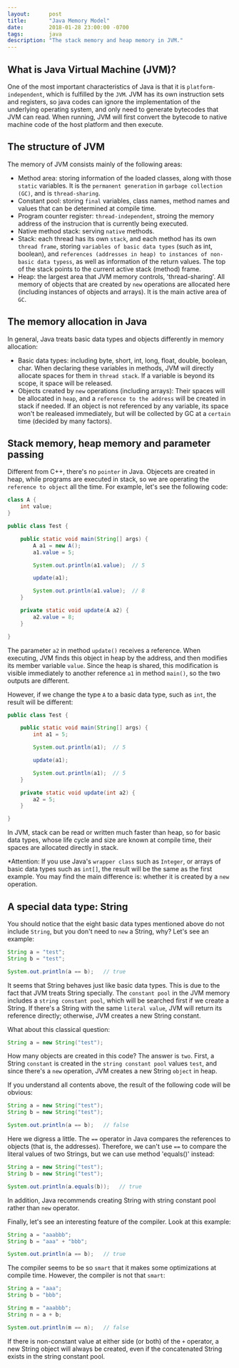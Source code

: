 ```yaml
---
layout:      post
title:       "Java Memory Model"
date:        2018-01-28 23:00:00 -0700
tags:        java
description: "The stack memory and heap memory in JVM."
---
```


## What is Java Virtual Machine (JVM)?
One of the most important characteristics of Java is that it is `platform-independent`, which is fulfilled by the `JVM`. JVM has its own instruction sets and registers, so java codes can ignore the implementation of the underlying operating system, and only need to generate bytecodes that JVM can read. When running, JVM will first convert the bytecode to native machine code of the host platform and then execute.

## The structure of JVM
The memory of JVM consists mainly of the following areas:

* Method area: storing information of the loaded classes, along with those `static` variables. It is the `permanent generation` in `garbage collection (GC)`, and is `thread-sharing`.
* Constant pool: storing `final` variables, class names, method names and values that can be determined at compile time.
* Program counter register: `thread-independent`, stroing the memory address of the instrucion that is currently being executed.
* Native method stack: serving `native` methods.
* Stack: each thread has its own `stack`, and each method has its own `thread frame`, storing `variables of basic data types` (such as int, boolean), and `references (addresses in heap) to instances of non-basic data typess`, as well as information of the return values. The top of the stack points to the current active stack (method) frame.
* Heap: the largest area that JVM memory controls, 'thread-sharing'. All memory of objects that are created by `new` operations are allocated here (including instances of objects and arrays). It is the main active area of `GC`.

## The memory allocation in Java
In general, Java treats basic data types and objects differently in memory allocation:

* Basic data types: including byte, short, int, long, float, double, boolean, char. When declaring these variables in methods, JVM will directly allocate spaces for them in `thread stack`. If a variable is beyond its scope, it space will be released.
* Objects created by `new` operations (including arrays): Their spaces will be allocated in `heap`,  and a `reference to the address` will be created in stack if needed. If an object is not referenced by any variable, its space won't be realeased immediately, but will be collected by GC at a `certain` time (decided by many factors).

## Stack memory, heap memory and parameter passing
Different from C++, there's no `pointer` in Java. Objecets are created in heap, while programs are executed in stack, so we are operating the `reference to object` all the time. For example, let's see the following code:

```java
class A {
    int value;
}

public class Test {

    public static void main(String[] args) {
        A a1 = new A();
        a1.value = 5;

        System.out.println(a1.value);  // 5

        update(a1);

        System.out.println(a1.value);  // 8
    }

    private static void update(A a2) {
        a2.value = 8;
    }

}
```

The parameter `a2` in method `update()` receives a reference. When executing, JVM finds this object in heap by the address, and then modifies its member variable `value`. Since the heap is shared, this modification is visible immediately to another reference `a1` in method `main()`, so the two outputs are different.

However, if we change the type `A` to a basic data type, such as `int`, the result will be different:

```java
public class Test {

    public static void main(String[] args) {
        int a1 = 5;

        System.out.println(a1);  // 5

        update(a1);

        System.out.println(a1);  // 5
    }

    private static void update(int a2) {
        a2 = 5;
    }

}
```

In JVM, stack can be read or written much faster than heap, so for basic data types, whose life cycle and size are known at compile time, their spaces are allocated directly in stack.

*Attention: If you use Java's `wrapper class` such as `Integer`, or arrays of basic data types such as `int[]`, the result will be the same as the first example. You may find the main difference is: whether it is created by a `new` operation.

## A special data type: String
You should notice that the eight basic data types mentioned above do not include `String`, but you don't need to `new` a String, why? Let's see an example:

```java
String a = "test";
String b = "test";

System.out.println(a == b);   // true
```

It seems that String behaves just like basic data types. This is due to the fact that JVM treats String specially. The `constant pool` in the JVM memory includes a `string constant pool`, which will be searched first if we create a String. If there's a String with the same `literal value`, JVM will return its reference directly; otherwise, JVM creates a new String constant.

What about this classical question:

```java
String a = new String("test");
```

How many objects are created in this code? The answer is `two`. First, a String `constant` is created in the `string constant pool` values `test`, and since there's a `new` operation, JVM creates a new String `object` in heap.

If you understand all contents above, the result of the following code will be obvious:

```java
String a = new String("test");
String b = new String("test");

System.out.println(a == b);   // false
```

Here we digress a little. The `==` operator in Java compares the references to objects (that is, the addresses). Therefore, we can't use `==` to compare the literal values of two Strings, but we can use method 'equals()' instead:

```java
String a = new String("test");
String b = new String("test");

System.out.println(a.equals(b));   // true
```

In addition, Java recommends creating String with string constant pool rather than `new` operator.

Finally, let's see an interesting feature of the compiler. Look at this example:

```java
String a = "aaabbb";
String b = "aaa" + "bbb";

System.out.println(a == b);   // true
```

The compiler seems to be so `smart` that it makes some optimizations at compile time. However, the compiler is not that `smart`:

```java
String a = "aaa";
String b = "bbb";

String m = "aaabbb";
String n = a + b;

System.out.println(m == n);   // false
```

If there is non-constant value at either side (or both) of the `+` operator, a new String object will always be created, even if the concatenated String exists in the string constant pool.
